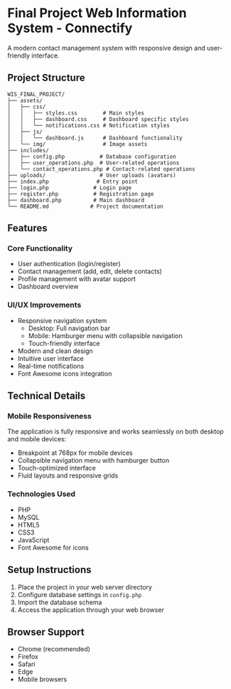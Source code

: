 # Final Project Web Information System - Connectify

A modern contact management system with responsive design and user-friendly interface.

## Project Structure
```
WIS_FINAL_PROJECT/
├── assets/
│   ├── css/
│   │   ├── styles.css        # Main styles
│   │   ├── dashboard.css     # Dashboard specific styles
│   │   └── notifications.css # Notification styles
│   ├── js/
│   │   └── dashboard.js      # Dashboard functionality
│   └── img/                  # Image assets
├── includes/
│   ├── config.php           # Database configuration
│   ├── user_operations.php  # User-related operations
│   └── contact_operations.php # Contact-related operations
├── uploads/                 # User uploads (avatars)
├── index.php               # Entry point
├── login.php              # Login page
├── register.php           # Registration page
├── dashboard.php          # Main dashboard
└── README.md             # Project documentation
```

## Features

### Core Functionality
- User authentication (login/register)
- Contact management (add, edit, delete contacts)
- Profile management with avatar support
- Dashboard overview

### UI/UX Improvements
- Responsive navigation system
  - Desktop: Full navigation bar
  - Mobile: Hamburger menu with collapsible navigation
  - Touch-friendly interface
- Modern and clean design
- Intuitive user interface
- Real-time notifications
- Font Awesome icons integration

## Technical Details

### Mobile Responsiveness
The application is fully responsive and works seamlessly on both desktop and mobile devices:
- Breakpoint at 768px for mobile devices
- Collapsible navigation menu with hamburger button
- Touch-optimized interface
- Fluid layouts and responsive grids

### Technologies Used
- PHP
- MySQL
- HTML5
- CSS3
- JavaScript
- Font Awesome for icons

## Setup Instructions
1. Place the project in your web server directory
2. Configure database settings in `config.php`
3. Import the database schema
4. Access the application through your web browser

## Browser Support
- Chrome (recommended)
- Firefox
- Safari
- Edge
- Mobile browsers
